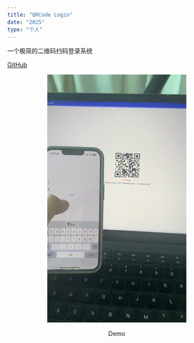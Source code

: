 ```yaml
---
title: "QRCode Login"
date: "2025"
type: "个人"
---
```


一个极简的二维码扫码登录系统

[GitHub](https://github.com/hidaviddong/qrcode-login)



<div align="center">

![QRCode Login Demo](../assets/qrcode/demo.gif)

</div>

<center>Demo</center>